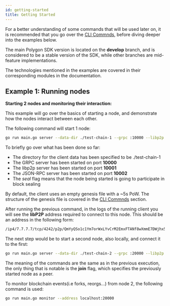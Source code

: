 ```yaml
---
id: getting-started 
title: Getting Started
---
```


For a better understanding of some commands that will be used later on, it is recommended that you go over
the [CLI Commnds](/docs/home/cli-commands), before diving deeper into the examples below.

The main Polygon SDK version is located on the **develop** branch, and is considered to be a stable version of the SDK,
while other branches are mid-feature implementations.

The technologies mentioned in the examples are covered in their corresponding modules in the documentation.

## Example 1: Running nodes
**Starting 2 nodes and monitoring their interaction:**

This example will go over the basics of starting a node, and demonstrate how the nodes interact between each other.

The following command will start 1 node:

````bash
go run main.go server --data-dir ./test-chain-1 --grpc :10000 --libp2p :10001 --jsonrpc :10002 --seal
````

To briefly go over what has been done so far:

* The directory for the client data has been specified to be ./test-chain-1
* The GRPC server has been started on port **10000**
* The libp2p server has been started on port **10001**
* The JSON-RPC server has been started on port **10002**
* The *seal* flag means that the node being started is going to participate in block sealing

By default, the client uses an empty genesis file with a ~5s PoW. The structure of the genesis file is covered in
the [CLI Commnds](/docs/home/cli-commands) section.

After running the previous command, in the logs of the running client you will see the **libP2P** address required to
connect to this node. This should be an address in the following form:

````bash
/ip4/7.7.7.7/tcp/4242/p2p/QmYyQSo1c1Ym7orWxLYvCrM2EmxFTANf8wXmmE7DWjhx5N
````

The next step would be to start a second node, also locally, and connect it to the first:

````bash
go run main.go server --data-dir ./test-chain-2 --grpc :20000 --libp2p :20001 --jsonrpc :20002 --seal --join <node-1-libp2p-addr>
````

The meaning of the commands are the same as in the previous execution, the only thing that is notable is the **join**
flag, which specifies the previously started node as a peer.

To monitor blockchain events(i.e forks, reorgs...) from node 2, the following command is used:
````bash
go run main.go monitor --address localhost:20000
````